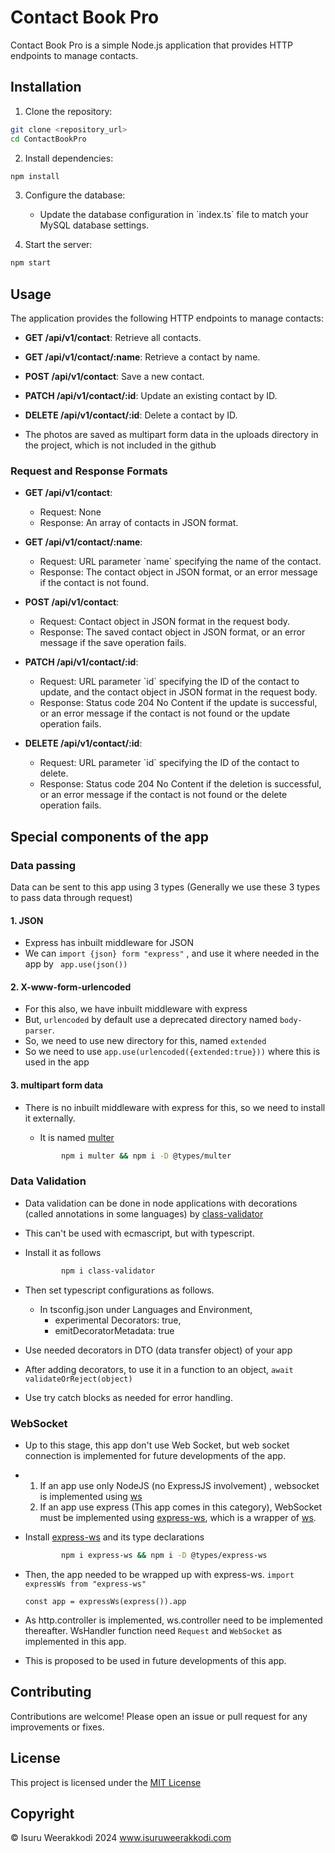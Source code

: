 
# Contact Book Pro

Contact Book Pro is a simple Node.js application that provides HTTP endpoints to manage contacts.

## Installation

1. Clone the repository:

```bash
git clone <repository_url>
cd ContactBookPro
```

2. Install dependencies:

```bash
npm install
```

3. Configure the database:

   - Update the database configuration in \`index.ts\` file to match your MySQL database settings.

4. Start the server:

```bash
npm start
```

## Usage

The application provides the following HTTP endpoints to manage contacts:

- **GET /api/v1/contact**: Retrieve all contacts.
- **GET /api/v1/contact/:name**: Retrieve a contact by name.
- **POST /api/v1/contact**: Save a new contact.
- **PATCH /api/v1/contact/:id**: Update an existing contact by ID.
- **DELETE /api/v1/contact/:id**: Delete a contact by ID.

- The photos are saved as multipart form data in the uploads directory in the project, which is not included in the github 

### Request and Response Formats

- **GET /api/v1/contact**:
  - Request: None
  - Response: An array of contacts in JSON format.

- **GET /api/v1/contact/:name**:
  - Request: URL parameter \`name\` specifying the name of the contact.
  - Response: The contact object in JSON format, or an error message if the contact is not found.

- **POST /api/v1/contact**:
  - Request: Contact object in JSON format in the request body.
  - Response: The saved contact object in JSON format, or an error message if the save operation fails.

- **PATCH /api/v1/contact/:id**:
  - Request: URL parameter \`id\` specifying the ID of the contact to update, and the contact object in JSON format in the request body.
  - Response: Status code 204 No Content if the update is successful, or an error message if the contact is not found or the update operation fails.

- **DELETE /api/v1/contact/:id**:
  - Request: URL parameter \`id\` specifying the ID of the contact to delete.
  - Response: Status code 204 No Content if the deletion is successful, or an error message if the contact is not found or the delete operation fails.

## Special components of the app

  ### Data passing
  Data can be sent to this app using 3 types (Generally we use these 3 types to pass data through request)
  
  #### 1. JSON
  - Express has inbuilt middleware for JSON
  - We can ```import {json} form "express"``` ,  and use it where needed in the app by ``` app.use(json())```
  #### 2. X-www-form-urlencoded
  - For this also, we have inbuilt middleware with express
  - But, ```urlencoded``` by default use a deprecated directory named ```body-parser```.
  - So, we need to use new directory for this, named ```extended```
  - So we need to use ```app.use(urlencoded({extended:true}))``` where this is used in the app
  #### 3. multipart form data
  - There is no inbuilt middleware with express for this, so we need to install it externally. 
    - It is named [multer](https://www.npmjs.com/package/multer)
      
    ```bash
            npm i multer && npm i -D @types/multer
    ```

  ### Data Validation
  - Data validation can be done in node applications with decorations (called annotations in some languages) by [class-validator](https://www.npmjs.com/package/class-validator)
  - This can't be used with ecmascript, but with typescript.
  - Install it as follows
    ```bash
            npm i class-validator
    ```

  - Then set typescript configurations as follows.
    - In tsconfig.json under Languages and Environment,
      - experimental Decorators: true,
      - emitDecoratorMetadata: true
  - Use needed decorators in DTO (data transfer object) of your app
  - After adding decorators, to use it in a function to an object,
    ```await validateOrReject(object)```
  - Use try catch blocks as needed for error handling.

  ### WebSocket
  - Up to this stage, this app don't use Web Socket, but web socket connection is implemented for future developments of the app.
  - 1. If an app use only NodeJS (no ExpressJS involvement) , websocket is implemented using [ws](https://www.npmjs.com/package/ws)
    2. If an app use express (This app comes in this category), WebSocket must be implemented using [express-ws](https://www.npmjs.com/package/express-ws), which is a wrapper of [ws](https://www.npmjs.com/package/ws).
  - Install [express-ws](https://www.npmjs.com/package/express-ws) and its type declarations
    ```bash
            npm i express-ws && npm i -D @types/express-ws
    ```
  - Then, the app needed to be wrapped up with express-ws.
    ```import expressWs from "express-ws"```

    ```const app = expressWs(express()).app```
  - As http.controller is implemented, ws.controller need to be implemented thereafter. WsHandler function need ```Request``` and ```WebSocket``` as implemented in this app.
  - This is proposed to be used in future developments of this app.
    

## Contributing

Contributions are welcome! Please open an issue or pull request for any improvements or fixes.

## License

This project is licensed under the [MIT License](LICENSE)

## Copyright
&copy; Isuru Weerakkodi 2024
www.isuruweerakkodi.com
